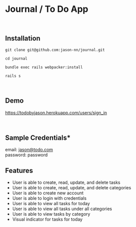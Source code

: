 # Journal / To Do App

<br/>

## Installation

```
git clone git@github.com:jason-nn/journal.git
```

```
cd journal
```

```
bundle exec rails webpacker:install
```

```
rails s
```

<br/>

## Demo

https://todobyjason.herokuapp.com/users/sign_in

<br/>

## Sample Credentials\*

email: jason@todo.com
<br/>
password: password
<br/>

## Features

- User is able to create, read, update, and delete tasks
- User is able to create, read, update, and delete categories
- User is able to create new account
- User is able to login with credentials
- User is able to view all tasks for today
- User is able to view all tasks under all categories
- User is able to view tasks by category
- Visual indicator for tasks for today
